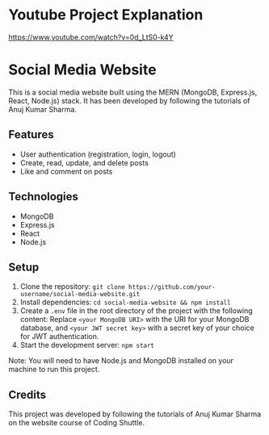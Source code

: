 # Youtube Project Explanation 

https://www.youtube.com/watch?v=0d_LtS0-k4Y

# Social Media Website

This is a social media website built using the MERN (MongoDB, Express.js, React, Node.js) stack. It has been developed by following the tutorials of Anuj Kumar Sharma.

## Features

- User authentication (registration, login, logout)
- Create, read, update, and delete posts
- Like and comment on posts

## Technologies

- MongoDB
- Express.js
- React
- Node.js

## Setup

1. Clone the repository: `git clone https://github.com/your-username/social-media-website.git`
2. Install dependencies: `cd social-media-website && npm install`
3. Create a `.env` file in the root directory of the project with the following content:
   Replace `<your MongoDB URI>` with the URI for your MongoDB database, and `<your JWT secret key>` with a secret key of your choice for JWT authentication.
4. Start the development server: `npm start`

Note: You will need to have Node.js and MongoDB installed on your machine to run this project.

## Credits

This project was developed by following the tutorials of Anuj Kumar Sharma on the website course of Coding Shuttle. 
